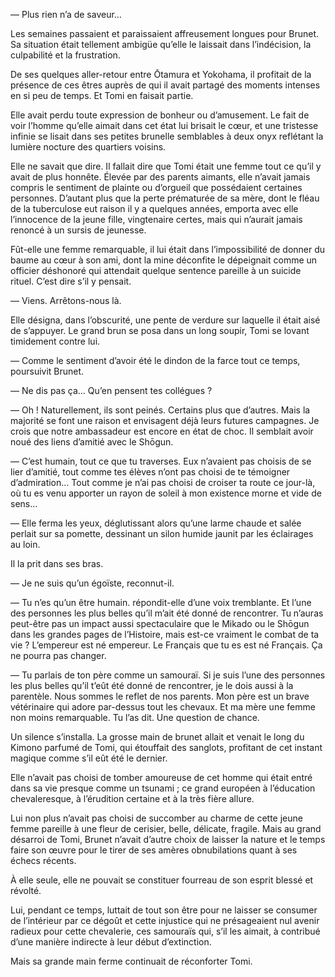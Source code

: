 — Plus rien n’a de saveur…

Les semaines passaient et paraissaient affreusement longues pour Brunet. Sa
situation était tellement ambigüe qu’elle le laissait dans l’indécision, la
culpabilité et la frustration.

De ses quelques aller-retour entre Ōtamura et Yokohama, il profitait de la
présence de ces êtres auprès de qui il avait partagé des moments intenses en
si peu de temps. Et Tomi en faisait partie.

Elle avait perdu toute expression de bonheur ou d’amusement. Le fait de voir
l’homme qu’elle aimait dans cet état lui brisait le cœur, et une tristesse
infinie se lisait dans ses petites brunelle semblables à deux onyx reflétant
la lumière nocture des quartiers voisins.

Elle ne savait que dire. Il fallait dire que Tomi était une femme tout ce qu’il
y avait de plus honnête. Élevée par des parents aimants, elle n’avait jamais
compris le sentiment de plainte ou d’orgueil que possédaient certaines
personnes. D’autant plus que la perte prématurée de sa mère, dont le fléau de
la tuberculose eut raison il y a quelques années, emporta avec elle l’innocence
de la jeune fille, vingtenaire certes, mais qui n’aurait jamais renoncé à un
sursis de jeunesse.

Fût-elle une femme remarquable, il lui était dans l’impossibilité de donner
du baume au cœur à son ami, dont la mine déconfite le dépeignait comme un
officier déshonoré qui attendait quelque sentence pareille à un suicide rituel.
C’est dire s’il y pensait.

— Viens. Arrêtons-nous là.

Elle désigna, dans l’obscurité, une pente de verdure sur laquelle il était aisé
de s’appuyer. Le grand brun se posa dans un long soupir, Tomi se lovant
timidement contre lui.

— Comme le sentiment d’avoir été le dindon de la farce tout ce temps,
poursuivit Brunet.

— Ne dis pas ça… Qu’en pensent tes collégues ?

— Oh ! Naturellement, ils sont peinés. Certains plus que d’autres. Mais la
majorité se font une raison et envisagent déjà leurs futures campagnes. Je
crois que notre ambassadeur est encore en état de choc. Il semblait avoir noué
des liens d’amitié avec le Shōgun.

— C’est humain, tout ce que tu traverses. Eux n’avaient pas choisis de se lier
d’amitié, tout comme tes élèves n’ont pas choisi de te témoigner d’admiration…
Tout comme je n’ai pas choisi de croiser ta route ce jour-là, où tu es venu
apporter un rayon de soleil à mon existence morne et vide de sens…

— Elle ferma les yeux, déglutissant alors qu’une larme chaude et salée perlait
sur sa pomette, dessinant un silon humide jaunit par les éclairages au loin.

Il la prit dans ses bras.

— Je ne suis qu’un égoïste, reconnut-il.

— Tu n’es qu’un être humain. répondit-elle d’une voix tremblante. Et l’une des
personnes les plus belles qu’il m’ait été donné de rencontrer. Tu n’auras
peut-être pas un impact aussi spectaculaire que le Mikado ou le Shōgun dans les
grandes pages de l’Histoire, mais est-ce vraiment le combat de ta vie ?
L’empereur est né empereur. Le Français que tu es est né Français. Ça ne pourra
pas changer.

— Tu parlais de ton père comme un samouraï. Si je suis l’une des personnes les
plus belles qu’il t’eût été donné de rencontrer, je le dois aussi à la
parentèle. Nous sommes le reflet de nos parents. Mon père est un brave
vétérinaire qui adore par-dessus tout les chevaux. Et ma mère une femme non
moins remarquable. Tu l’as dit. Une question de chance.

Un silence s’installa. La grosse main de brunet allait et venait le long du
Kimono parfumé de Tomi, qui étouffait des sanglots, profitant de cet instant
magique comme s’il eût été le dernier.

Elle n’avait pas choisi de tomber amoureuse de cet homme qui était entré dans
sa vie presque comme un tsunami ; ce grand européen à l’éducation
chevaleresque, à l’érudition certaine et à la très fière allure.

Lui non plus n’avait pas choisi de succomber au charme de cette jeune femme
pareille à une fleur de cerisier, belle, délicate, fragile. Mais au grand
désarroi de Tomi, Brunet n’avait d’autre choix de laisser la nature et le
temps faire son œuvre pour le tirer de ses amères obnubilations quant à ses
échecs récents.

À elle seule, elle ne pouvait se constituer fourreau de son esprit blessé et
révolté.

Lui, pendant ce temps, luttait de tout son être pour ne laisser se consumer de
l’intérieur par ce dégoût et cette injustice qui ne présageaient nul avenir
radieux pour cette chevalerie, ces samouraïs qui, s’il les aimait, à contribué
d’une manière indirecte à leur début d’extinction.

Mais sa grande main ferme continuait de réconforter Tomi.
